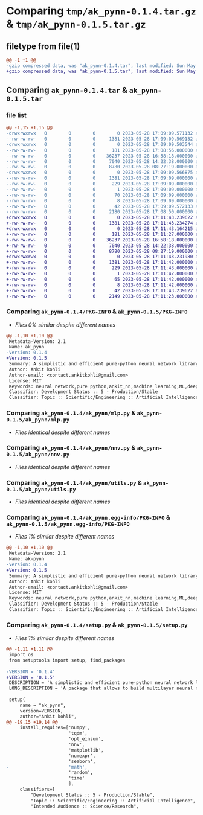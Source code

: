 # Comparing `tmp/ak_pynn-0.1.4.tar.gz` & `tmp/ak_pynn-0.1.5.tar.gz`

## filetype from file(1)

```diff
@@ -1 +1 @@
-gzip compressed data, was "ak_pynn-0.1.4.tar", last modified: Sun May 28 17:09:09 2023, max compression
+gzip compressed data, was "ak_pynn-0.1.5.tar", last modified: Sun May 28 17:11:43 2023, max compression
```

## Comparing `ak_pynn-0.1.4.tar` & `ak_pynn-0.1.5.tar`

### file list

```diff
@@ -1,15 +1,15 @@
-drwxrwxrwx   0        0        0        0 2023-05-28 17:09:09.571132 ak_pynn-0.1.4/
--rw-rw-rw-   0        0        0     1381 2023-05-28 17:09:09.569132 ak_pynn-0.1.4/PKG-INFO
-drwxrwxrwx   0        0        0        0 2023-05-28 17:09:09.503544 ak_pynn-0.1.4/ak_pynn/
--rw-rw-rw-   0        0        0      181 2023-05-28 17:08:56.000000 ak_pynn-0.1.4/ak_pynn/__init__.py
--rw-rw-rw-   0        0        0    36237 2023-05-28 16:58:18.000000 ak_pynn-0.1.4/ak_pynn/mlp.py
--rw-rw-rw-   0        0        0     7040 2023-05-28 14:22:38.000000 ak_pynn-0.1.4/ak_pynn/nnv.py
--rw-rw-rw-   0        0        0     8780 2023-05-28 08:27:19.000000 ak_pynn-0.1.4/ak_pynn/utils.py
-drwxrwxrwx   0        0        0        0 2023-05-28 17:09:09.566875 ak_pynn-0.1.4/ak_pynn.egg-info/
--rw-rw-rw-   0        0        0     1381 2023-05-28 17:09:09.000000 ak_pynn-0.1.4/ak_pynn.egg-info/PKG-INFO
--rw-rw-rw-   0        0        0      229 2023-05-28 17:09:09.000000 ak_pynn-0.1.4/ak_pynn.egg-info/SOURCES.txt
--rw-rw-rw-   0        0        0        1 2023-05-28 17:09:09.000000 ak_pynn-0.1.4/ak_pynn.egg-info/dependency_links.txt
--rw-rw-rw-   0        0        0       70 2023-05-28 17:09:09.000000 ak_pynn-0.1.4/ak_pynn.egg-info/requires.txt
--rw-rw-rw-   0        0        0        8 2023-05-28 17:09:09.000000 ak_pynn-0.1.4/ak_pynn.egg-info/top_level.txt
--rw-rw-rw-   0        0        0       42 2023-05-28 17:09:09.572133 ak_pynn-0.1.4/setup.cfg
--rw-rw-rw-   0        0        0     2180 2023-05-28 17:08:50.000000 ak_pynn-0.1.4/setup.py
+drwxrwxrwx   0        0        0        0 2023-05-28 17:11:43.239622 ak_pynn-0.1.5/
+-rw-rw-rw-   0        0        0     1381 2023-05-28 17:11:43.234274 ak_pynn-0.1.5/PKG-INFO
+drwxrwxrwx   0        0        0        0 2023-05-28 17:11:43.164215 ak_pynn-0.1.5/ak_pynn/
+-rw-rw-rw-   0        0        0      181 2023-05-28 17:11:27.000000 ak_pynn-0.1.5/ak_pynn/__init__.py
+-rw-rw-rw-   0        0        0    36237 2023-05-28 16:58:18.000000 ak_pynn-0.1.5/ak_pynn/mlp.py
+-rw-rw-rw-   0        0        0     7040 2023-05-28 14:22:38.000000 ak_pynn-0.1.5/ak_pynn/nnv.py
+-rw-rw-rw-   0        0        0     8780 2023-05-28 08:27:19.000000 ak_pynn-0.1.5/ak_pynn/utils.py
+drwxrwxrwx   0        0        0        0 2023-05-28 17:11:43.231980 ak_pynn-0.1.5/ak_pynn.egg-info/
+-rw-rw-rw-   0        0        0     1381 2023-05-28 17:11:42.000000 ak_pynn-0.1.5/ak_pynn.egg-info/PKG-INFO
+-rw-rw-rw-   0        0        0      229 2023-05-28 17:11:43.000000 ak_pynn-0.1.5/ak_pynn.egg-info/SOURCES.txt
+-rw-rw-rw-   0        0        0        1 2023-05-28 17:11:42.000000 ak_pynn-0.1.5/ak_pynn.egg-info/dependency_links.txt
+-rw-rw-rw-   0        0        0       65 2023-05-28 17:11:42.000000 ak_pynn-0.1.5/ak_pynn.egg-info/requires.txt
+-rw-rw-rw-   0        0        0        8 2023-05-28 17:11:42.000000 ak_pynn-0.1.5/ak_pynn.egg-info/top_level.txt
+-rw-rw-rw-   0        0        0       42 2023-05-28 17:11:43.239622 ak_pynn-0.1.5/setup.cfg
+-rw-rw-rw-   0        0        0     2149 2023-05-28 17:11:23.000000 ak_pynn-0.1.5/setup.py
```

### Comparing `ak_pynn-0.1.4/PKG-INFO` & `ak_pynn-0.1.5/PKG-INFO`

 * *Files 0% similar despite different names*

```diff
@@ -1,10 +1,10 @@
 Metadata-Version: 2.1
 Name: ak_pynn
-Version: 0.1.4
+Version: 0.1.5
 Summary: A simplistic and efficient pure-python neural network library
 Author: Ankit kohli
 Author-email: <contact.ankitkohli@gmail.com>
 License: MIT
 Keywords: neural network,pure python,ankit_nn,machine learning,ML,deep learning,deepL,MLP,perceptron,ankit kohli,ak_pynn
 Classifier: Development Status :: 5 - Production/Stable
 Classifier: Topic :: Scientific/Engineering :: Artificial Intelligence
```

### Comparing `ak_pynn-0.1.4/ak_pynn/mlp.py` & `ak_pynn-0.1.5/ak_pynn/mlp.py`

 * *Files identical despite different names*

### Comparing `ak_pynn-0.1.4/ak_pynn/nnv.py` & `ak_pynn-0.1.5/ak_pynn/nnv.py`

 * *Files identical despite different names*

### Comparing `ak_pynn-0.1.4/ak_pynn/utils.py` & `ak_pynn-0.1.5/ak_pynn/utils.py`

 * *Files identical despite different names*

### Comparing `ak_pynn-0.1.4/ak_pynn.egg-info/PKG-INFO` & `ak_pynn-0.1.5/ak_pynn.egg-info/PKG-INFO`

 * *Files 1% similar despite different names*

```diff
@@ -1,10 +1,10 @@
 Metadata-Version: 2.1
 Name: ak-pynn
-Version: 0.1.4
+Version: 0.1.5
 Summary: A simplistic and efficient pure-python neural network library
 Author: Ankit kohli
 Author-email: <contact.ankitkohli@gmail.com>
 License: MIT
 Keywords: neural network,pure python,ankit_nn,machine learning,ML,deep learning,deepL,MLP,perceptron,ankit kohli,ak_pynn
 Classifier: Development Status :: 5 - Production/Stable
 Classifier: Topic :: Scientific/Engineering :: Artificial Intelligence
```

### Comparing `ak_pynn-0.1.4/setup.py` & `ak_pynn-0.1.5/setup.py`

 * *Files 1% similar despite different names*

```diff
@@ -1,11 +1,11 @@
 import os
 from setuptools import setup, find_packages
 
-VERSION = '0.1.4'
+VERSION = '0.1.5'
 DESCRIPTION = 'A simplistic and efficient pure-python neural network library'
 LONG_DESCRIPTION = 'A package that allows to build multilayer neural network with ease.'
 
 setup(
     name = "ak_pynn",
     version=VERSION,
     author="Ankit kohli",
@@ -19,15 +19,14 @@
     install_requires=['numpy', 
                       'tqdm',
                       'opt_einsum',
                       'nnv',
                       'matplotlib',
                       'numexpr',
                       'seaborn',
-                      'math',
                       'random',
                       'time'                 
                       ],
     classifiers=[
         "Development Status :: 5 - Production/Stable",
         "Topic :: Scientific/Engineering :: Artificial Intelligence",
         "Intended Audience :: Science/Research",
```

